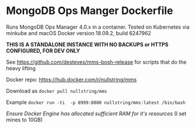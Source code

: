 # MongoDB Ops Manger Dockerfile

Runs MongoDB Ops Manager 4.0.x in a container. 
Tested on Kubernetes via minkube and macOS Docker version 18.09.2, build 6247962

**THIS IS A STANDALONE INSTANCE WITH NO BACKUPS or HTTPS CONFIGURED, FOR DEV ONLY**

See https://github.com/desteves/mms-bosh-release for scripts that do the heavy lifting

Docker repo: https://hub.docker.com/r/nullstring/mms

Download as `docker pull nullstring/mms`

Example `docker run -ti  -p 8999:8080 nullstring/mms:latest /bin/bash`

*Ensure Docker Engine has allocated sufficient RAM for it's resources* (I set mines to 10GB)



